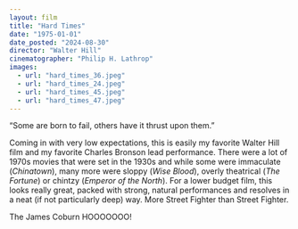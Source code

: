```yaml
---
layout: film
title: "Hard Times"
date: "1975-01-01"
date_posted: "2024-08-30"
director: "Walter Hill"
cinematographer: "Philip H. Lathrop"
images:
  - url: "hard_times_36.jpeg"
  - url: "hard_times_24.jpeg"
  - url: "hard_times_45.jpeg"
  - url: "hard_times_47.jpeg"
---
```


“Some are born to fail, others have it thrust upon them.”

Coming in with very low expectations, this is easily my favorite Walter Hill film and my favorite Charles Bronson lead performance. There were a lot of 1970s movies that were set in the 1930s and while some were immaculate (*Chinatown*), many more were sloppy (*Wise Blood*), overly theatrical (*The Fortune*) or chintzy (*Emperor of the North*). For a lower budget film, this looks really great, packed with strong, natural performances and resolves in a neat (if not particularly deep) way. More Street Fighter than Street Fighter.

The James Coburn HOOOOOOO!
